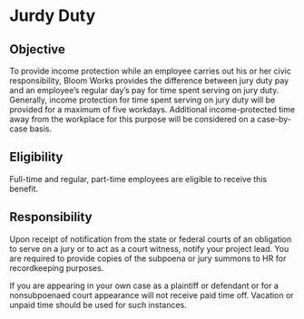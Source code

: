 # Jurdy Duty 

## Objective

To provide income protection while an employee carries out his or her civic responsibility, Bloom Works provides the difference between jury duty pay and an employee’s regular day’s pay for time spent serving on jury duty. Generally, income protection for time spent serving on jury duty will be provided for a maximum of five workdays. Additional income-protected time away from the workplace for this purpose will be considered on a case-by-case basis.

## Eligibility

Full-time and regular, part-time employees are eligible to receive this benefit.

## Responsibility

Upon receipt of notification from the state or federal courts of an obligation to serve on a jury or to act as a court witness, notify your project lead. You are required to provide copies of the subpoena or jury summons to HR for recordkeeping purposes.

If you are appearing in your own case as a plaintiff or defendant or for a nonsubpoenaed court appearance will not receive paid time off. Vacation or unpaid time should be used for such instances.

